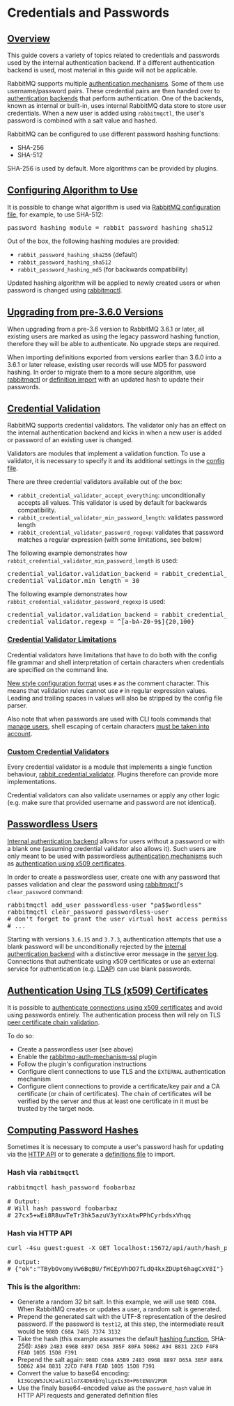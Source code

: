 <!--
Copyright (c) 2007-2023 Broadcom. All Rights Reserved. The term “Broadcom” refers to Broadcom Inc. and/or its subsidiaries.

All rights reserved. This program and the accompanying materials
are made available under the terms of the under the Apache License,
Version 2.0 (the "License”); you may not use this file except in compliance
with the License. You may obtain a copy of the License at

https://www.apache.org/licenses/LICENSE-2.0

Unless required by applicable law or agreed to in writing, software
distributed under the License is distributed on an "AS IS" BASIS,
WITHOUT WARRANTIES OR CONDITIONS OF ANY KIND, either express or implied.
See the License for the specific language governing permissions and
limitations under the License.
-->

# Credentials and Passwords

## <a id="overview" class="anchor" href="#overview">Overview</a>

This guide covers a variety of topics related to credentials
and passwords used by the internal authentication backend. If
a different authentication backend is used, most
material in this guide will not be applicable.

RabbitMQ supports multiple [authentication mechanisms](./access-control.html#mechanisms). Some of them use
username/password pairs. These credential pairs are then handed over to [authentication backends](./access-control.html#backends)
that perform authentication. One of the backends, known as internal or built-in, uses internal RabbitMQ data store
to store user credentials. When a new user is added using `rabbitmqctl`, the user's password is combined with a salt value
and hashed.

RabbitMQ can be configured to use different password hashing functions:

 * SHA-256
 * SHA-512

SHA-256 is used by default. More algorithms can be provided by plugins.

## <a id="changing-algorithm" class="anchor" href="#changing-algorithm">Configuring Algorithm to Use</a>

It is possible to change what algorithm is used via [RabbitMQ configuration file](./configure.html#config-file),
for example, to use SHA-512:

<pre class="lang-plaintext">
password_hashing_module = rabbit_password_hashing_sha512
</pre>

Out of the box, the following hashing modules are provided:

 * `rabbit_password_hashing_sha256` (default)
 * `rabbit_password_hashing_sha512`
 * `rabbit_password_hashing_md5` (for backwards compatibility)

Updated hashing algorithm will be applied to newly created users
or when password is changed using [rabbitmqctl](./man/rabbitmqctl.8.html).


## <a id="upgrading-to-3-6-x" class="anchor" href="#upgrading-to-3-6-x">Upgrading from pre-3.6.0 Versions</a>

When upgrading from a pre-3.6 version to RabbitMQ 3.6.1 or later,
all existing users are marked as using the legacy password hashing function,
therefore they will be able to authenticate. No upgrade steps are required.

When importing definitions exported from versions earlier than
3.6.0 into a 3.6.1 or later release, existing user records will use
MD5 for password hashing. In order to migrate them to a more secure algorithm,
use [rabbitmqctl](./man/rabbitmqctl.8.html) or [definition import](./definitions.html)
with an updated hash to update their passwords.


## <a id="credential-validation" class="anchor" href="#credential-validation">Credential Validation</a>

RabbitMQ supports credential validators. The validator only has an effect on the internal
authentication backend and kicks in when a new user is added or password
of an existing user is changed.

Validators are modules that implement a validation
function. To use a validator, it is necessary to specify it
and its additional settings in the [config file](configure.html).

There are three credential validators available out of the box:

 * `rabbit_credential_validator_accept_everything`: unconditionally accepts all values. This validator is used by default for backwards compatibility.
 * `rabbit_credential_validator_min_password_length`: validates password length
 * `rabbit_credential_validator_password_regexp`: validates that password matches a regular expression (with some limitations, see below)

The following example demonstrates how `rabbit_credential_validator_min_password_length` is used:

<pre class="lang-ini">
credential_validator.validation_backend = rabbit_credential_validator_min_password_length
credential_validator.min_length = 30
</pre>

The following example demonstrates how `rabbit_credential_validator_password_regexp` is used:

<pre class="lang-ini">
credential_validator.validation_backend = rabbit_credential_validator_password_regexp
credential_validator.regexp = ^[a-bA-Z0-9$]{20,100}
</pre>

### <a id="credential-validation-limitations" class="anchor" href="#credential-validation-limitations">Credential Validator Limitations</a>

Credential validators have limitations that have to do both with the config file grammar and shell interpretation of
certain characters when credentials are specified on the command line.

[New style configuration format](configure.html) uses `#` as the comment character.
This means that validation rules cannot
use `#` in regular expression values. Leading and trailing spaces in values will also
be stripped by the config file parser.

Also note that when passwords are used with CLI tools commands that [manage users](./access-control.html#user-management),
shell escaping of certain characters [must be taken into account](./access-control.html#passwords-and-shell-escaping).


### <a id="custom-credential-validation" class="anchor" href="#custom-credential-validation">Custom Credential Validators</a>

Every credential validator is a module that implements a single function
behaviour, [rabbit_credential_validator](https://github.com/rabbitmq/rabbitmq-server/blob/main/deps/rabbit/src/rabbit_credential_validator.erl).
Plugins therefore can provide more implementations.

Credential validators can also validate usernames or apply any other logic
(e.g. make sure that provided username and password are not identical).


## <a id="passwordless-users" class="anchor" href="#passwordless-users">Passwordless Users</a>

[Internal authentication backend](./access-control.html) allows for users without a password
or with a blank one (assuming credential validator also allows it). Such users are only meant to be used
with passwordless [authentication mechanisms](./authentication.html) such as [authentication using x509 certificates](https://github.com/rabbitmq/rabbitmq-auth-mechanism-ssl).

In order to create a passwordless user, create one with any password that passes validation and clear
the password using [rabbitmqctl](./cli.html)'s `clear_password` command:

<pre class="lang-bash">
rabbitmqctl add_user passwordless-user "pa$$wordless"
rabbitmqctl clear_password passwordless-user
# don't forget to grant the user virtual host access permissions using set_permissions
# ...
</pre>

Starting with versions `3.6.15` and `3.7.3`, authentication attempts that use a blank password
will be unconditionally rejected by the [internal authentication backend](./access-control.html) with a distinctive error
message in the [server log](./logging.html). Connections that authenticate using x509 certificates or use an external service
for authentication (e.g. [LDAP](./ldap.html)) can use blank passwords.


## <a id="x509-certificate-authentication" class="anchor" href="#x509-certificate-authentication">Authentication Using TLS (x509) Certificates</a>

It is possible to [authenticate connections using x509 certificates](https://github.com/rabbitmq/rabbitmq-auth-mechanism-ssl) and avoid
using passwords entirely. The authentication process then will rely on TLS [peer certificate chain validation](https://tools.ietf.org/html/rfc5280#section-6).

To do so:

 * Create a passwordless user (see above)
 * Enable the [rabbitmq-auth-mechanism-ssl](https://github.com/rabbitmq/rabbitmq-auth-mechanism-ssl) plugin
 * Follow the plugin's configuration instructions
 * Configure client connections to use TLS and the `EXTERNAL` authentication mechanism
 * Configure client connections to provide a certificate/key pair and a CA certificate (or chain of certificates).
   The chain of certificates will be verified by the server and thus at least one certificate in it must be trusted by the target node.


## <a id="computing-password-hash" class="anchor" href="#computing-password-hash">Computing Password Hashes</a>

Sometimes it is necessary to compute a user's password hash for updating via the [HTTP API](management.html)
or to generate a [definitions file](definitions.html) to import.

### Hash via `rabbitmqctl`

<pre class="lang-bash">
rabbitmqctl hash_password foobarbaz

# Output:
# Will hash password foobarbaz
# 27cx5+wEi8R8uwTeTr3hk5azuV3yYxxAtwPPhCyrbdsxVhqq
</pre>

### Hash via HTTP API

<pre class="lang-bash">
curl -4su guest:guest -X GET localhost:15672/api/auth/hash_password/foobarbaz

# Output:
# {"ok":"TBybOvomyVw6BqBU/fHCEpVhDO7fLdQ4kxZDUpt6hagCxV8I"}
</pre>

### This is the algorithm:

 * Generate a random 32 bit salt. In this example, we will use `908D C60A`. When RabbitMQ creates or updates a user, a random salt is generated.
 * Prepend the generated salt with the UTF-8 representation of the desired password.
   If the password is `test12`, at this step, the intermediate result would be `908D C60A 7465 7374 3132`
 * Take the hash (this example assumes the default [hashing function](#changing-algorithm), SHA-256): `A5B9 24B3 096B 8897 D65A 3B5F 80FA 5DB62 A94 B831 22CD F4F8 FEAD 10D5 15D8 F391`
 * Prepend the salt again: `908D C60A A5B9 24B3 096B 8897 D65A 3B5F 80FA 5DB62 A94 B831 22CD F4F8 FEAD 10D5 15D8 F391`
 * Convert the value to base64 encoding: `kI3GCqW5JLMJa4iX1lo7X4D6XbYqlLgxIs30+P6tENUV2POR`
 * Use the finaly base64-encoded value as the `password_hash` value in HTTP API requests and generated definition files
